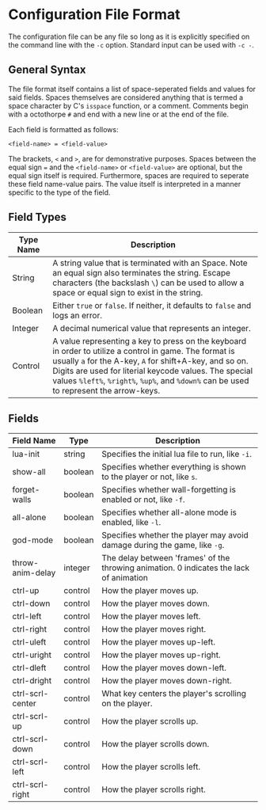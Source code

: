 Configuration File Format
=========================

The configuration file can be any file so long as it is explicitly
specified on the command line with the `-c` option. Standard input
can be used with `-c -`.

General Syntax
--------------

The file format itself contains a list of space-seperated fields
and values for said fields. Spaces themselves are considered anything
that is termed a space character by C's `isspace` function, or a
comment. Comments begin with a octothorpe `#` and end with a new
line or at the end of the file.

Each field is formatted as follows:

    <field-name> = <field-value>

The brackets, `<` and `>`, are for demonstrative purposes. Spaces between
the equal sign `=` and the `<field-name>` or `<field-value>` are optional,
but the equal sign itself is required. Furthermore, spaces are required to
seperate these field name-value pairs. The value itself is interpreted in
a manner specific to the type of the field.


Field Types
-----------

 Type Name | Description
-----------|-------------
 String    | A string value that is terminated with an Space. Note an equal sign also terminates the string. Escape characters (the backslash `\`) can be used to allow a space or equal sign to exist in the string.
 Boolean   | Either `true` or `false`. If neither, it defaults to `false` and logs an error.
 Integer   | A decimal numerical value that represents an integer.
 Control   | A value representing a key to press on the keyboard in order to utilize a control in game. The format is usually `a` for the A-key, `A` for shift+A-key, and so on. Digits are used for literial keycode values. The special values `%left%`, `%right%`, `%up%`, and `%down%` can be used to represent the arrow-keys.

Fields
------

 Field Name       | Type    | Description
------------------|---------|-------------
 lua-init         | string  | Specifies the initial lua file to run, like `-i`.
 show-all         | boolean | Specifies whether everything is shown to the player or not, like `s`.
 forget-walls     | boolean | Specifies whether wall-forgetting is enabled or not, like `-f`.
 all-alone        | boolean | Specifies whether all-alone mode is enabled, like `-l`.
 god-mode         | boolean | Specifies whether the player may avoid damage during the game, like `-g`.
 throw-anim-delay | integer | The delay between 'frames' of the throwing animation. 0 indicates the lack of animation
 ctrl-up          | control | How the player moves up.
 ctrl-down        | control | How the player moves down.
 ctrl-left        | control | How the player moves left.
 ctrl-right       | control | How the player moves right.
 ctrl-uleft       | control | How the player moves up-left.
 ctrl-uright      | control | How the player moves up-right.
 ctrl-dleft       | control | How the player moves down-left.
 ctrl-dright      | control | How the player moves down-right.
 ctrl-scrl-center | control | What key centers the player's scrolling on the player.
 ctrl-scrl-up     | control | How the player scrolls up.
 ctrl-scrl-down   | control | How the player scrolls down.
 ctrl-scrl-left   | control | How the player scrolls left.
 ctrl-scrl-right  | control | How the player scrolls right.
